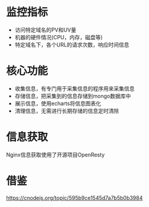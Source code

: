 # 监控指标

- 访问特定域名的PV和UV量
- 机器的硬件情况(CPU，内存，磁盘等)
- 特定域名下，各个URL的请求次数，响应时间信息


# 核心功能

- 收集信息，有专门用于采集信息的程序用来采集信息
- 存储信息，把采集到的信息存储到mongo数据库中
- 展示信息，使用echarts将信息图表化
- 清理信息，无需进行长期存储的信息定时清除


# 信息获取

Nginx信息获取使用了开源项目OpenResty



# 借鉴

https://cnodejs.org/topic/595b9ce1545d7a7b5b0b3984

